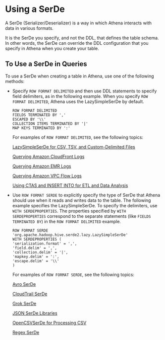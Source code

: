 # Using a SerDe<a name="serde-about"></a>

A SerDe \(Serializer/Deserializer\) is a way in which Athena interacts with data in various formats\.

It is the SerDe you specify, and not the DDL, that defines the table schema\. In other words, the SerDe can override the DDL configuration that you specify in Athena when you create your table\.

## To Use a SerDe in Queries<a name="to-use-a-serde"></a>

To use a SerDe when creating a table in Athena, use one of the following methods:
+ Specify `ROW FORMAT DELIMITED` and then use DDL statements to specify field delimiters, as in the following example\. When you specify `ROW FORMAT DELIMITED`, Athena uses the LazySimpleSerDe by default\.

  ```
  ROW FORMAT DELIMITED 
  FIELDS TERMINATED BY ','
  ESCAPED BY '\\'
  COLLECTION ITEMS TERMINATED BY '|'
  MAP KEYS TERMINATED BY ':'
  ```

  For examples of `ROW FORMAT DELIMITED`, see the following topics:

  [LazySimpleSerDe for CSV, TSV, and Custom\-Delimited Files](lazy-simple-serde.md)

  [Querying Amazon CloudFront Logs](cloudfront-logs.md)

  [Querying Amazon EMR Logs](emr-logs.md)

  [Querying Amazon VPC Flow Logs](vpc-flow-logs.md)

  [Using CTAS and INSERT INTO for ETL and Data Analysis](ctas-insert-into-etl.md)
+ Use `ROW FORMAT SERDE` to explicitly specify the type of SerDe that Athena should use when it reads and writes data to the table\. The following example specifies the LazySimpleSerDe\. To specify the delimiters, use `WITH SERDEPROPERTIES`\. The properties specified by `WITH SERDEPROPERTIES` correspond to the separate statements \(like `FIELDS TERMINATED BY`\) in the `ROW FORMAT DELIMITED` example\.

  ```
  ROW FORMAT SERDE 'org.apache.hadoop.hive.serde2.lazy.LazySimpleSerDe'
  WITH SERDEPROPERTIES (
  'serialization.format' = ',',
  'field.delim' = ',',
  'collection.delim' = '|',
  'mapkey.delim' = ':',
  'escape.delim' = '\\'
  )
  ```

  For examples of `ROW FORMAT SERDE`, see the following topics:

  [Avro SerDe](avro-serde.md)

  [CloudTrail SerDe](cloudtrail-serde.md)

  [Grok SerDe](grok-serde.md)

  [JSON SerDe Libraries](json-serde.md)

  [OpenCSVSerDe for Processing CSV](csv-serde.md)

  [Regex SerDe](regex-serde.md)